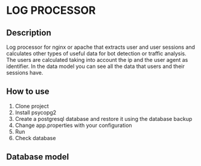 # LOG PROCESSOR

## Description

Log processor for nginx or apache that extracts user and user sessions and calculates other types of useful data for bot detection or traffic analysis. The users are calculated taking into account the ip and the user agent as identifier. In the data model you can see all the data that users and their sessions have.

## How to use

1. Clone project
2. Install psycopg2
3. Create a postgresql database and restore it using the database backup
4. Change app.properties with your configuration
5. Run 
6. Check database

## Database model

[](https://imgur.com/gallery/j1xi9y3)